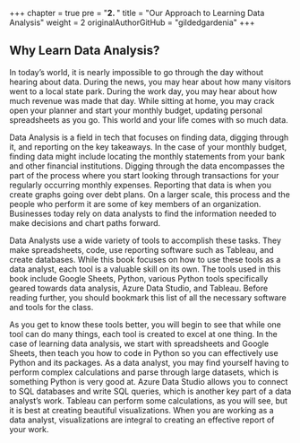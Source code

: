 +++
chapter = true
pre = "<b>2. </b>"
title = "Our Approach to Learning Data Analysis"
weight = 2
originalAuthorGitHub = "gildedgardenia"
+++

## Why Learn Data Analysis?

In today’s world, it is nearly impossible to go through the day without hearing about data. During the news, you may hear about how many visitors went to a local state park. During the work day, you may hear about how much revenue was made that day. While sitting at home, you may crack open your planner and start your monthly budget, updating personal spreadsheets as you go. This world and your life comes with so much data.

Data Analysis is a field in tech that focuses on finding data, digging through it, and reporting on the key takeaways. In the case of your monthly budget, finding data might include locating the monthly statements from your bank and other financial institutions. Digging through the data encompasses the part of the process where you start looking through transactions for your regularly occurring monthly expenses. Reporting that data is when you create graphs going over debt plans. On a larger scale, this process and the people who perform it are some of key members of an organization. Businesses today rely on data analysts to find the information needed to make decisions and chart paths forward.

Data Analysts use a wide variety of tools to accomplish these tasks. They make spreadsheets, code, use reporting software such as Tableau, and create databases. While this book focuses on how to use these tools as a data analyst, each tool is a valuable skill on its own. The tools used in this book include Google Sheets, Python, various Python tools specifically geared towards data analysis, Azure Data Studio, and Tableau. Before reading further, you should bookmark this list of all the necessary software and tools for the class.

As you get to know these tools better, you will begin to see that while one tool can do many things, each tool is created to excel at one thing. In the case of learning data analysis, we start with spreadsheets and Google Sheets, then teach you how to code in Python so you can effectively use Python and its packages. As a data analyst, you may find yourself having to perform complex calculations and parse through large datasets, which is something Python is very good at. Azure Data Studio allows you to connect to SQL databases and write SQL queries, which is another key part of a data analyst’s work. Tableau can perform some calculations, as you will see, but it is best at creating beautiful visualizations. When you are working as a data analyst, visualizations are integral to creating an effective report of your work.
